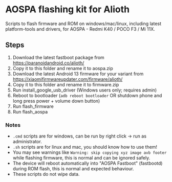 # AOSPA flashing kit for Alioth

Scripts to flash firmware and ROM on windows/mac/linux, including latest platform-tools and drivers, for AOSPA - Redmi K40 / POCO F3 / Mi 11X.

## Steps

1. Download the latest fastboot package from https://paranoidandroid.co/alioth/
2. Copy it to this folder and rename it to aospa.zip
3. Download the latest Android 13 firmware for your variant from https://xiaomifirmwareupdater.com/firmware/alioth/
4. Copy it to this folder and rename it to firmware.zip
5. Run install_google_usb_driver (Windows users only; requires admin)
6. Reboot to bootloader (`adb reboot bootloader` OR shutdown phone and long press power + volume down button)
7. Run flash_firmware
8. Run flash_aospa

### Notes
- `.cmd` scripts are for windows, can be run by right click -> run as administrator.
- `.sh` scripts are for linux and mac, you should know how to use them!
- You may see warnings like `Warning: skip copying xyz image avb footer` while flashing firmware, this is normal and can be ignored safely.
- The device will reboot automatically into "AOSPA Fastboot" (fastbootd) during ROM flash, this is normal and expected behaviour.
- These scripts do not wipe data.
